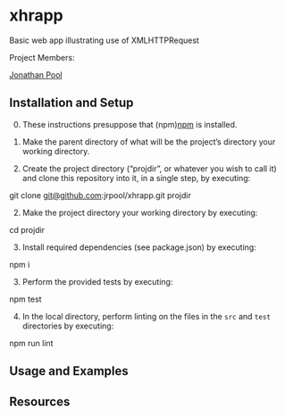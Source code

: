 # xhrapp
Basic web app illustrating use of XMLHTTPRequest

Project Members:

[Jonathan Pool](https://github.com/jrpool)

## Installation and Setup

0. These instructions presuppose that (npm)[npm] is installed.

1. Make the parent directory of what will be the project’s directory your working directory.

2. Create the project directory (“projdir”, or whatever you wish to call it) and clone this repository into it, in a single step, by executing:

  git clone git@github.com:jrpool/xhrapp.git projdir

2. Make the project directory your working directory by executing:

  cd projdir

3. Install required dependencies (see package.json) by executing:

  npm i

3. Perform the provided tests by executing:

  npm test

4. In the local directory, perform linting on the files in the `src` and `test`
directories by executing:

  npm run lint

## Usage and Examples

## Resources

[chai]: https://chaijs.org/
[mocha]: https://mochajs.org/
[npm]: https://www.npmjs.com/
